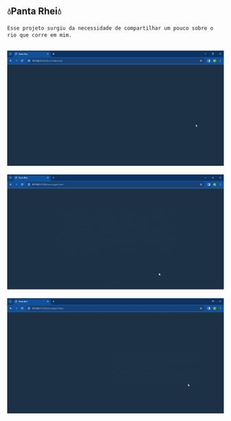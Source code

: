 ## 💧Panta Rhei💧

<div>
  
    Esse projeto surgiu da necessidade de compartilhar um pouco sobre o rio que corre em mim.
</div>

##


<div align="center">
<img src="assets/panta-rhei-page1.gif" width="700px">
</div>
</br>

<div align="center">
<img src="assets/panta-rhei-page2.gif" width="700px">
</div>
</br>

<div align="center">
<img width="700px" src="assets/panta-rhei-page3.gif">
</div>


